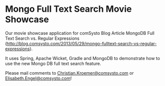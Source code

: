 Mongo Full Text Search Movie Showcase
==========

Our movie showcase application for comSysto Blog Article MongoDB Full Text Search vs. Regular Expressions (http://blog.comsysto.com/2013/05/29/mongo-fulltext-search-vs-regular-expressions).

It uses Spring, Apache Wicket, Gradle and MongoDB to demonstrate how to use
the new Mongo DB full text search feature.

Please mail comments to Christian.Kroemer@comsysto.com or Elisabeth.Engel@comsysto.com!
